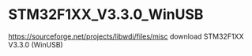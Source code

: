 # STM32F1XX_V3.3.0_WinUSB
https://sourceforge.net/projects/libwdi/files/misc  download STM32F1XX V3.3.0 (WinUSB)
